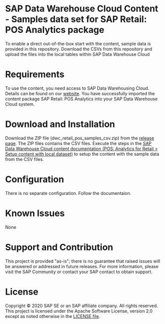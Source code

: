 # SAP Data Warehouse Cloud Content - Samples data set for SAP Retail: POS Analytics package
To enable a direct out-of-the-box start with the content, sample data is provided in this repository. Download the CSVs from this repository and upload the files into the local tables within SAP Data Warehouse Cloud

# Requirements
To use the content, you need access to SAP Data Warehousing Cloud. Details can be found on our [website](https://www.sapdatawarehouse.cloud).
You have successfully imported the content package SAP Retail: POS Analytics into your SAP Data Warehouse Cloud system.

# Download and Installation
Download the ZIP file (dwc_retail_pos_samples_csv.zip) from the [release page](https://github.com/SAP-samples/data-warehouse-cloud-content-beta/releases). The ZIP files contains the CSV files.
Execute the steps in the [SAP Data Warehouse Cloud content documentation (POS: Analytics for Retail > Setup content with local dataset)](https://help.sap.com/doc/4b618244ad5f4fbb8423d08996f8b891/cloud/en-US/SAP_Data_Warehouse_Cloud_Content.pdf) to setup the content with the sample data from the CSV files.

# Configuration
There is no separate configuration. Follow the documentaion.

# Known Issues
None

# Support and Contribution
This project is provided "as-is"; there is no guarantee that raised issues will be answered or addressed in future releases.
For more information, please visit the SAP Community or contact your SAP contact to obtain support.

# License
Copyright © 2020 SAP SE or an SAP affiliate company. All rights reserved. This project is licensed under the Apache Software License, version 2.0 except as noted otherwise in the [LICENSE file](/LICENSE).
